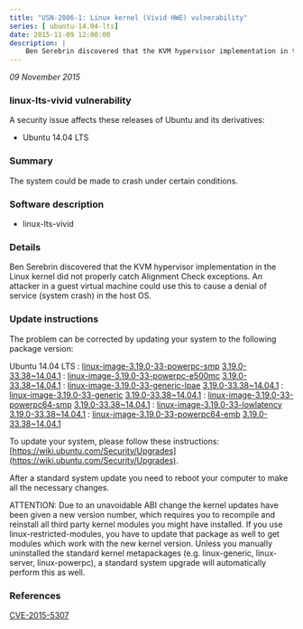 ```yaml
---
title: "USN-2806-1: Linux kernel (Vivid HWE) vulnerability"
series: [ ubuntu-14.04-lts]
date: 2015-11-09 12:00:00
description: |
    Ben Serebrin discovered that the KVM hypervisor implementation in the Linux kernel did not properly catch Alignment Check exceptions. An attacker in a guest virtual machine could use this to cause a denial of service (system crash) in the host OS. 
--- 
```

 
 

*09 November 2015*

### linux-lts-vivid vulnerability

A security issue affects these releases of Ubuntu and its derivatives:

* Ubuntu 14.04 LTS

### Summary

The system could be made to crash under certain conditions. 

### Software description

* linux-lts-vivid 

### Details

Ben Serebrin discovered that the KVM hypervisor implementation in the Linux kernel did not properly catch Alignment Check exceptions. An attacker in a guest virtual machine could use this to cause a denial of service (system crash) in the host OS. 

### Update instructions

The problem can be corrected by updating your system to the following package version:

Ubuntu 14.04 LTS
 : [linux-image-3.19.0-33-powerpc-smp](https://launchpad.net/ubuntu/+source/linux-lts-vivid) <span> [3.19.0-33.38~14.04.1](https://launchpad.net/ubuntu/+source/linux-lts-vivid/3.19.0-33.38~14.04.1) </span> 
 : [linux-image-3.19.0-33-powerpc-e500mc](https://launchpad.net/ubuntu/+source/linux-lts-vivid) <span> [3.19.0-33.38~14.04.1](https://launchpad.net/ubuntu/+source/linux-lts-vivid/3.19.0-33.38~14.04.1) </span> 
 : [linux-image-3.19.0-33-generic-lpae](https://launchpad.net/ubuntu/+source/linux-lts-vivid) <span> [3.19.0-33.38~14.04.1](https://launchpad.net/ubuntu/+source/linux-lts-vivid/3.19.0-33.38~14.04.1) </span> 
 : [linux-image-3.19.0-33-generic](https://launchpad.net/ubuntu/+source/linux-lts-vivid) <span> [3.19.0-33.38~14.04.1](https://launchpad.net/ubuntu/+source/linux-lts-vivid/3.19.0-33.38~14.04.1) </span> 
 : [linux-image-3.19.0-33-powerpc64-smp](https://launchpad.net/ubuntu/+source/linux-lts-vivid) <span> [3.19.0-33.38~14.04.1](https://launchpad.net/ubuntu/+source/linux-lts-vivid/3.19.0-33.38~14.04.1) </span> 
 : [linux-image-3.19.0-33-lowlatency](https://launchpad.net/ubuntu/+source/linux-lts-vivid) <span> [3.19.0-33.38~14.04.1](https://launchpad.net/ubuntu/+source/linux-lts-vivid/3.19.0-33.38~14.04.1) </span> 
 : [linux-image-3.19.0-33-powerpc64-emb](https://launchpad.net/ubuntu/+source/linux-lts-vivid) <span> [3.19.0-33.38~14.04.1](https://launchpad.net/ubuntu/+source/linux-lts-vivid/3.19.0-33.38~14.04.1) </span> 

To update your system, please follow these instructions: [https://wiki.ubuntu.com/Security/Upgrades](https://wiki.ubuntu.com/Security/Upgrades).

After a standard system update you need to reboot your computer to make all the necessary changes.

ATTENTION: Due to an unavoidable ABI change the kernel updates have been given a new version number, which requires you to recompile and reinstall all third party kernel modules you might have installed. If you use linux-restricted-modules, you have to update that package as well to get modules which work with the new kernel version. Unless you manually uninstalled the standard kernel metapackages (e.g. linux-generic, linux-server, linux-powerpc), a standard system upgrade will automatically perform this as well. 

### References

 
 [CVE-2015-5307](http://people.ubuntu.com/~ubuntu-security/cve/CVE-2015-5307)
 

